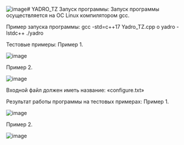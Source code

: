 ![image](https://github.com/ilya1320/YADRO_TZ/assets/144370505/2ef44acf-06fa-4b01-a50c-4c055ef12c5d)# YADRO_TZ
Запуск программы:
Запуск программы осуществляется на ОС Linux компилятором gcc.

Пример запуска программы: 
gcc -std=c++17 Yadro_TZ.cpp o yadro -lstdc++
./yadro

Тестовые примеры:
Пример 1.


![image](https://github.com/ilya1320/YADRO_TZ/assets/144370505/3c51aa23-ce48-445e-a857-53d3c59a0eaf)

Пример 2.

![image](https://github.com/ilya1320/YADRO_TZ/assets/144370505/4f05f18c-2671-43d8-bce4-f21c24a4fc3d)

Входной файл должен иметь название: «configure.txt»

Результат работы программы на тестовых примерах:
Пример 1.

![image](https://github.com/ilya1320/YADRO_TZ/assets/144370505/d8a47a51-9eed-4c81-9e34-8e9c3822370c)

Пример 2.


![image](https://github.com/ilya1320/YADRO_TZ/assets/144370505/ae891697-c66c-4960-a0a6-58798434c311)
